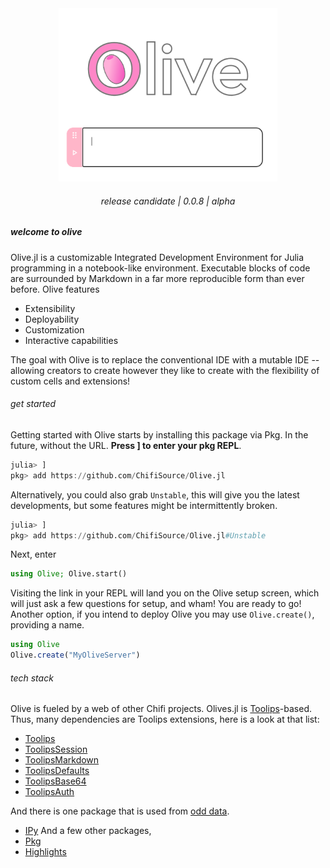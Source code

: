 <div align = "center">
<img src="https://github.com/ChifiSource/image_dump/blob/main/olive/newoliveover.png" width="350">
<h6>release candidate | 0.0.8 | alpha</h6>
</div>

##### welcome to olive
Olive.jl is a customizable Integrated Development Environment for Julia programming in a notebook-like environment. Executable blocks of code are surrounded by Markdown in a far more reproducible form than ever before. Olive features
- Extensibility
- Deployability
- Customization
- Interactive capabilities

The goal with Olive is to replace the conventional IDE with a mutable IDE -- allowing creators to create however they like to create with the flexibility of custom cells and extensions!
###### get started
Getting started with Olive starts by installing this package via Pkg. In the future, without the URL. **Press ] to enter your pkg REPL**.
```julia
julia> ]
pkg> add https://github.com/ChifiSource/Olive.jl
```
Alternatively, you could also grab `Unstable`, this will give you the latest developments, but some features might be intermittently broken.
```julia
julia> ]
pkg> add https://github.com/ChifiSource/Olive.jl#Unstable
```
Next, enter
```julia
using Olive; Olive.start()
```
Visiting the link in your REPL will land you on the Olive setup screen, which will just ask a few questions for setup, and wham! You are ready to go! Another option, if you intend to deploy Olive you may use `Olive.create()`, providing a name.
```julia
using Olive
Olive.create("MyOliveServer")
```
###### tech stack
Olive is fueled by a web of other Chifi projects. Olives.jl is [Toolips](https://github.com/ChifiSource#Toolips)-based. Thus, many dependencies are Toolips extensions, here is a look at that list:
- [Toolips](https://github.com/ChifiSource/Toolips.jl)
- [ToolipsSession](https://github.com/ChifiSource/ToolipsSession.jl)
- [ToolipsMarkdown](https://github.com/ChifiSource/ToolipsMarkdown.jl)
- [ToolipsDefaults](https://github.com/ChifiSource/ToolipsDefaults.jl)
- [ToolipsBase64](https://github.com/ChifiSource/ToolipsBase64.jl)
- [ToolipsAuth](https://github.com/ChifiSource/ToolipsAuth.jl)

And there is one package that is used from [odd data](https://github.com/ChifiSource#odddata).
- [IPy](https://github.com/ChifiSource/IPy.jl)
And a few other packages,
- [Pkg]()
- [Highlights]()
